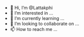 - 👋 Hi, I’m @Lattakphi
- 👀 I’m interested in ...
- 🌱 I’m currently learning ...
- 💞️ I’m looking to collaborate on ...
- 📫 How to reach me ...

<!---
Lattakphi/Lattakphi is a ✨ special ✨ repository because its `README.md` (this file) appears on your GitHub profile.
You can click the Preview link to take a look at your changes.
--->
